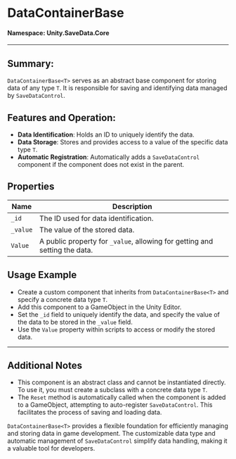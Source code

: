 ﻿# DataContainerBase<T>

#### **Namespace**: Unity.SaveData.Core
---

## Summary:
`DataContainerBase<T>` serves as an abstract base component for storing data of any type `T`. It is responsible for saving and identifying data managed by `SaveDataControl`.

## Features and Operation:
- **Data Identification**: Holds an ID to uniquely identify the data.
- **Data Storage**: Stores and provides access to a value of the specific data type `T`.
- **Automatic Registration**: Automatically adds a `SaveDataControl` component if the component does not exist in the parent.

## Properties
| Name | Description |
|------|-------------|
| `_id` | The ID used for data identification. |
| `_value` | The value of the stored data. |
| `Value` | A public property for `_value`, allowing for getting and setting the data. |

## Usage Example
- Create a custom component that inherits from `DataContainerBase<T>` and specify a concrete data type `T`.
- Add this component to a GameObject in the Unity Editor.
- Set the `_id` field to uniquely identify the data, and specify the value of the data to be stored in the `_value` field.
- Use the `Value` property within scripts to access or modify the stored data.

---
## Additional Notes
- This component is an abstract class and cannot be instantiated directly. To use it, you must create a subclass with a concrete data type `T`.
- The `Reset` method is automatically called when the component is added to a GameObject, attempting to auto-register `SaveDataControl`. This facilitates the process of saving and loading data.

`DataContainerBase<T>` provides a flexible foundation for efficiently managing and storing data in game development. The customizable data type and automatic management of `SaveDataControl` simplify data handling, making it a valuable tool for developers.

